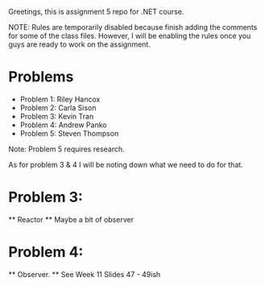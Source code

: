 Greetings, this is assignment 5 repo for .NET course.

NOTE: Rules are temporarily disabled because finish adding the comments for some of the class files.
However, I will be enabling the rules once you guys are ready to work on the assignment.

# Problems
* Problem 1: Riley Hancox
* Problem 2: Carla Sison
* Problem 3: Kevin Tran
* Problem 4: Andrew Panko
* Problem 5: Steven Thompson

Note: Problem 5 requires research.

As for problem 3 & 4 I will be noting down what we need to do for that.

# Problem 3:
** Reactor
** Maybe a bit of observer

# Problem 4: 
** Observer.
** See Week 11 Slides 47 - 49ish

